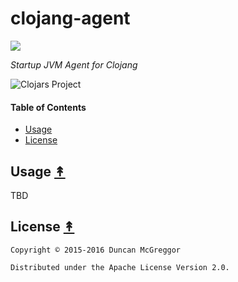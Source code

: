 # clojang-agent

[![][clojang-logo]][clojang-logo-large]

[clojang-logo]: resources/images/clojang-logo-250x.png
[clojang-logo-large]: resources/images/clojang-logo-1000x.png

*Startup JVM Agent for Clojang*

![Clojars Project](http://clojars.org/clojang-agent/latest-version.svg)


#### Table of Contents

* [Usage](#usage-)
* [License](#license-)


## Usage [&#x219F;](#table-of-contents)

TBD


## License [&#x219F;](#table-of-contents)

```
Copyright © 2015-2016 Duncan McGreggor

Distributed under the Apache License Version 2.0.
```
